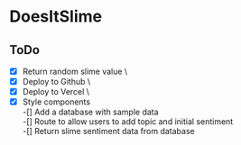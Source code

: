 # DoesItSlime

## ToDo

-[X] Return random slime value \
-[X] Deploy to Github \
-[X] Deploy to Vercel \
-[X] Style components \
-[] Add a database with sample data \
-[] Route to allow users to add topic and initial sentiment \
-[] Return slime sentiment data from database
